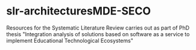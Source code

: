 # slr-architecturesMDE-SECO
Resources for the Systematic Literature Review carries out as part of PhD thesis "Integration analysis of solutions based on software as a service to implement Educational Technological Ecosystems"
